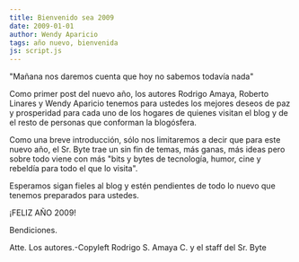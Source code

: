 ```yaml
---
title: Bienvenido sea 2009
date: 2009-01-01
author: Wendy Aparicio
tags: año nuevo, bienvenida
js: script.js
---
```


"Mañana nos daremos cuenta que hoy no sabemos todavía nada"

Como primer post del nuevo año, los autores Rodrigo Amaya, Roberto Linares y
      Wendy Aparicio tenemos para ustedes los mejores deseos de paz y prosperidad para cada uno de
      los hogares de quienes visitan el blog y de el resto de personas que conforman la
      blogósfera.

Como una breve introducción, sólo nos limitaremos a decir
      que para este nuevo año, el Sr. Byte trae un
      sin fin de temas, más ganas, más ideas pero sobre todo viene con más "bits y bytes de
      tecnología, humor, cine y rebeldía para todo el que lo visita".

Esperamos sigan fieles al blog y estén pendientes de todo lo nuevo que tenemos preparados
      para ustedes.

¡FELIZ AÑO 2009!

Bendiciones.

Atte. Los autores.-Copyleft Rodrigo S. Amaya C. y el staff del Sr.
      Byte